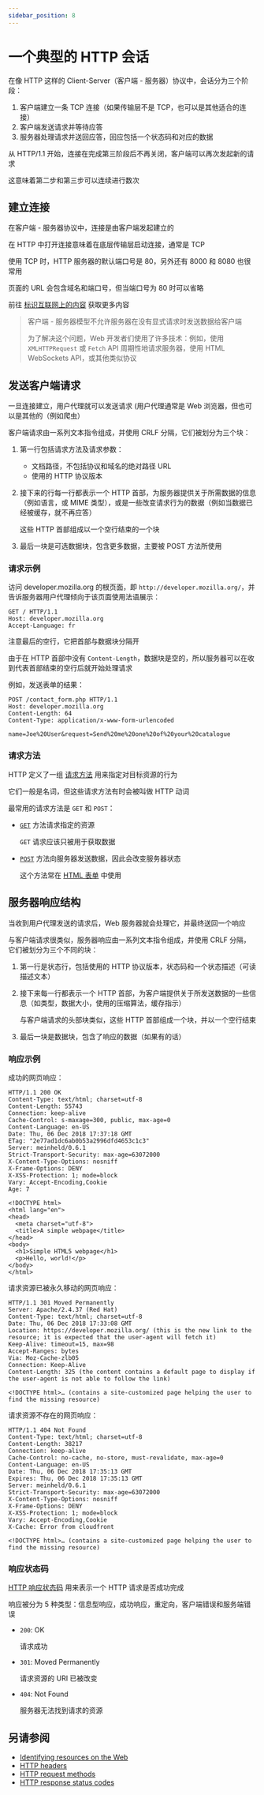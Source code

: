 ```yaml
---
sidebar_position: 8
---
```


# 一个典型的 HTTP 会话

在像 HTTP 这样的 Client-Server（客户端 - 服务器）协议中，会话分为三个阶段：

1. 客户端建立一条 TCP 连接（如果传输层不是 TCP，也可以是其他适合的连接）
2. 客户端发送请求并等待应答
3. 服务器处理请求并送回应答，回应包括一个状态码和对应的数据

从 HTTP/1.1 开始，连接在完成第三阶段后不再关闭，客户端可以再次发起新的请求

这意味着第二步和第三步可以连续进行数次

## 建立连接

在客户端 - 服务器协议中，连接是由客户端发起建立的

在 HTTP 中打开连接意味着在底层传输层启动连接，通常是 TCP

使用 TCP 时，HTTP 服务器的默认端口号是 80，另外还有 8000 和 8080 也很常用

页面的 URL 会包含域名和端口号，但当端口号为 80 时可以省略

前往 [标识互联网上的内容](https://developer.mozilla.org/zh-CN/docs/Web/HTTP/Basics_of_HTTP/Identifying_resources_on_the_Web) 获取更多内容

> 客户端 - 服务器模型不允许服务器在没有显式请求时发送数据给客户端
>
> 为了解决这个问题，Web 开发者们使用了许多技术：例如，使用 `XMLHTTPRequest` 或 `Fetch` API 周期性地请求服务器，使用 HTML WebSockets API，或其他类似协议

## 发送客户端请求

一旦连接建立，用户代理就可以发送请求 (用户代理通常是 Web 浏览器，但也可以是其他的（例如爬虫）

客户端请求由一系列文本指令组成，并使用 CRLF 分隔，它们被划分为三个块：

1. 第一行包括请求方法及请求参数：

   - 文档路径，不包括协议和域名的绝对路径 URL
   - 使用的 HTTP 协议版本

2. 接下来的行每一行都表示一个 HTTP 首部，为服务器提供关于所需数据的信息（例如语言，或 MIME 类型），或是一些改变请求行为的数据（例如当数据已经被缓存，就不再应答）

   这些 HTTP 首部组成以一个空行结束的一个块

3. 最后一块是可选数据块，包含更多数据，主要被 POST 方法所使用

### 请求示例

访问 developer.mozilla.org 的根页面，即 `http://developer.mozilla.org/`，并告诉服务器用户代理倾向于该页面使用法语展示：

```http
GET / HTTP/1.1
Host: developer.mozilla.org
Accept-Language: fr
```

注意最后的空行，它把首部与数据块分隔开

由于在 HTTP 首部中没有 `Content-Length`，数据块是空的，所以服务器可以在收到代表首部结束的空行后就开始处理请求

例如，发送表单的结果：

```http
POST /contact_form.php HTTP/1.1
Host: developer.mozilla.org
Content-Length: 64
Content-Type: application/x-www-form-urlencoded

name=Joe%20User&request=Send%20me%20one%20of%20your%20catalogue
```

### 请求方法

HTTP 定义了一组 [请求方法](https://developer.mozilla.org/zh-CN/docs/Web/HTTP/Methods) 用来指定对目标资源的行为

它们一般是名词，但这些请求方法有时会被叫做 HTTP 动词

最常用的请求方法是 `GET` 和 `POST`：

- [`GET`](https://developer.mozilla.org/zh-CN/docs/Web/HTTP/Methods/GET) 方法请求指定的资源

  `GET` 请求应该只被用于获取数据

- [`POST`](https://developer.mozilla.org/zh-CN/docs/Web/HTTP/Methods/POST) 方法向服务器发送数据，因此会改变服务器状态

  这个方法常在 [HTML 表单](https://developer.mozilla.org/en-US/docs/Learn/Forms) 中使用

## 服务器响应结构

当收到用户代理发送的请求后，Web 服务器就会处理它，并最终送回一个响应

与客户端请求很类似，服务器响应由一系列文本指令组成，并使用 CRLF 分隔，它们被划分为三个不同的块：

1. 第一行是状态行，包括使用的 HTTP 协议版本，状态码和一个状态描述（可读描述文本）

2. 接下来每一行都表示一个 HTTP 首部，为客户端提供关于所发送数据的一些信息（如类型，数据大小，使用的压缩算法，缓存指示）

   与客户端请求的头部块类似，这些 HTTP 首部组成一个块，并以一个空行结束

3. 最后一块是数据块，包含了响应的数据（如果有的话）

### 响应示例

成功的网页响应：

```htt
HTTP/1.1 200 OK
Content-Type: text/html; charset=utf-8
Content-Length: 55743
Connection: keep-alive
Cache-Control: s-maxage=300, public, max-age=0
Content-Language: en-US
Date: Thu, 06 Dec 2018 17:37:18 GMT
ETag: "2e77ad1dc6ab0b53a2996dfd4653c1c3"
Server: meinheld/0.6.1
Strict-Transport-Security: max-age=63072000
X-Content-Type-Options: nosniff
X-Frame-Options: DENY
X-XSS-Protection: 1; mode=block
Vary: Accept-Encoding,Cookie
Age: 7

<!DOCTYPE html>
<html lang="en">
<head>
  <meta charset="utf-8">
  <title>A simple webpage</title>
</head>
<body>
  <h1>Simple HTML5 webpage</h1>
  <p>Hello, world!</p>
</body>
</html>
```

请求资源已被永久移动的网页响应：

```http
HTTP/1.1 301 Moved Permanently
Server: Apache/2.4.37 (Red Hat)
Content-Type: text/html; charset=utf-8
Date: Thu, 06 Dec 2018 17:33:08 GMT
Location: https://developer.mozilla.org/ (this is the new link to the resource; it is expected that the user-agent will fetch it)
Keep-Alive: timeout=15, max=98
Accept-Ranges: bytes
Via: Moz-Cache-zlb05
Connection: Keep-Alive
Content-Length: 325 (the content contains a default page to display if the user-agent is not able to follow the link)

<!DOCTYPE html>… (contains a site-customized page helping the user to find the missing resource)
```

请求资源不存在的网页响应：

```http
HTTP/1.1 404 Not Found
Content-Type: text/html; charset=utf-8
Content-Length: 38217
Connection: keep-alive
Cache-Control: no-cache, no-store, must-revalidate, max-age=0
Content-Language: en-US
Date: Thu, 06 Dec 2018 17:35:13 GMT
Expires: Thu, 06 Dec 2018 17:35:13 GMT
Server: meinheld/0.6.1
Strict-Transport-Security: max-age=63072000
X-Content-Type-Options: nosniff
X-Frame-Options: DENY
X-XSS-Protection: 1; mode=block
Vary: Accept-Encoding,Cookie
X-Cache: Error from cloudfront

<!DOCTYPE html>… (contains a site-customized page helping the user to find the missing resource)
```

### 响应状态码

[HTTP 响应状态码](https://developer.mozilla.org/en-US/docs/Web/HTTP/Status) 用来表示一个 HTTP 请求是否成功完成

响应被分为 5 种类型：信息型响应，成功响应，重定向，客户端错误和服务端错误

- `200`: OK

  请求成功

- `301`: Moved Permanently

  请求资源的 URI 已被改变

- `404`: Not Found

  服务器无法找到请求的资源

## 另请参阅

- [Identifying resources on the Web](https://developer.mozilla.org/en-US/docs/Web/HTTP/Basics_of_HTTP/Identifying_resources_on_the_Web)
- [HTTP headers](https://developer.mozilla.org/en-US/docs/Web/HTTP/Headers)
- [HTTP request methods](https://developer.mozilla.org/en-US/docs/Web/HTTP/Methods)
- [HTTP response status codes](https://developer.mozilla.org/en-US/docs/Web/HTTP/Status)
